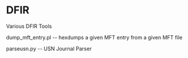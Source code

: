 DFIR
====

Various DFIR Tools

dump_mft_entry.pl -- hexdumps a given MFT entry from a given MFT file

parseusn.py -- USN Journal Parser

